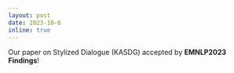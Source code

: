 ```yaml
---
layout: post
date: 2023-10-6
inline: true
---
```


Our paper on Stylized Dialogue (KASDG) accepted by **EMNLP2023 Findings**! 
